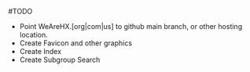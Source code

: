 #TODO

* Point WeAreHX.[org|com|us] to github main branch, or other hosting location.
* Create Favicon and other graphics
* Create Index
* Create Subgroup Search
